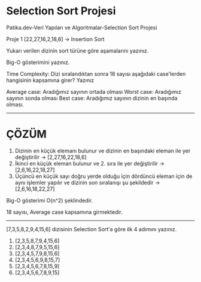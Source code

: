 # Selection Sort Projesi
Patika.dev-Veri Yapıları ve Algoritmalar-Selection Sort Projesi


Proje 1
[22,27,16,2,18,6] -> Insertion Sort

Yukarı verilen dizinin sort türüne göre aşamalarını yazınız.

Big-O gösterimini yazınız.

Time Complexity: Dizi sıralandıktan sonra 18 sayısı aşağıdaki case'lerden hangisinin kapsamına girer? Yazınız

Average case: Aradığımız sayının ortada olması
Worst case: Aradığımız sayının sonda olması
Best case: Aradığımız sayının dizinin en başında olması.

-----------------------------------------------------------------------------------------------------------------------------------------------------------------------
# ÇÖZÜM

1. Dizinin en küçük elemanı bulunur ve dizinin en başındaki eleman ile yer değiştirilir -> [2,27,16,22,18,6]
2. İkinci en küçük eleman bulunur ve 2. sıra ile yer değiştirilir -> [2,6,16,22,18,27]
3. Üçüncü en küçük sayı doğru yerde olduğu için dördüncü eleman için de aynı işlemler yapılır ve dizinin son sıralanışı şu şekildedir -> [2,6,16,18,22,27]

Big-O gösterimi O(n^2) şeklindedir.

18 sayısı, Average case kapsamına girmektedir.

-----------------------------------------------------------------------------------------------------------------------------------------------------------------------

[7,3,5,8,2,9,4,15,6] dizisinin Selection Sort'a göre ilk 4 adımını yazınız.

1. [2,3,5,8,7,9,4,15,6]
2. [2,3,4,8,7,9,5,15,6]
3. [2,3,4,5,7,9,8,15,6]
4. [2,3,4,5,6,9,8,15,7]
5. [2,3,4,5,6,7,8,15,9]
6. [2,3,4,5,6,7,8,9,15]
